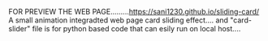 FOR PREVIEW THE WEB PAGE.........https://sani1230.github.io/sliding-card/
A small animation integradted web page card sliding effect....
and  "card-slider"  file is for python based code that can esily run on local host....
